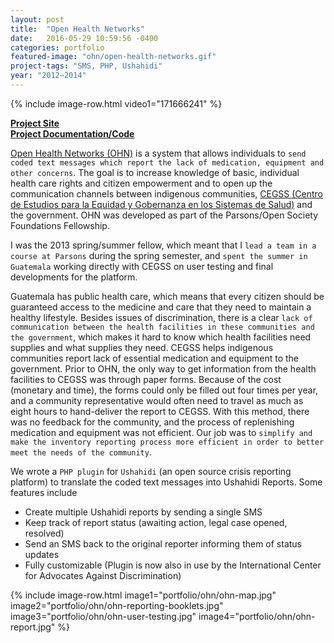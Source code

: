 ```yaml
---
layout: post
title:  "Open Health Networks"
date:   2016-05-29 10:59:56 -0400
categories: portfolio
featured-image: "ohn/open-health-networks.gif"
project-tags: "SMS, PHP, Ushahidi"
year: "2012–2014"
---
```


{% include image-row.html video1="171666241" %}

**[Project Site](http://vigilanciaysalud.com/plataforma/)**
<br>
**[Project Documentation/Code](http://cegss.osf.parsons.edu/)**

[Open Health Networks (OHN)](http://vigilanciaysalud.com/plataforma/) is a system that allows individuals to `send coded text messages which report the lack of medication, equipment and other concerns`. The goal is to increase knowledge of basic, individual health care rights and citizen empowerment and to open up the communication channels between indigenous communities, [CEGSS (Centro de Estudios para la Equidad y Gobernanza en los Sistemas de Salud)](http://cegss.org.gt/) and the government. OHN was developed as part of the Parsons/Open Society Foundations Fellowship.

I was the 2013 spring/summer fellow, which meant that I `lead a team in a course at Parsons` during the spring semester, and `spent the summer in Guatemala` working directly with CEGSS on user testing and final developments for the platform.

Guatemala has public health care, which means that every citizen should be guaranteed access to the medicine and care that they need to maintain a healthy lifestyle. Besides issues of discrimination, there is a clear `lack of communication between the health facilities in these communities and the government`, which makes it hard to know which health facilities need supplies and what supplies they need. CEGSS helps indigenous communities report lack of essential medication and equipment to the government. Prior to OHN, the only way to get information from the health facilities to CEGSS was through paper forms. Because of the cost (monetary and time), the forms could only be filled out four times per year, and a community representative would often need to travel as much as eight hours to hand-deliver the report to CEGSS. With this method, there was no feedback for the community, and the process of replenishing medication and equipment was not efficient. Our job was to `simplify and make the inventory reporting process more efficient in order to better meet the needs of the community`.

We wrote a `PHP plugin` for `Ushahidi` (an open source crisis reporting platform) to translate the coded text messages into Ushahidi Reports. Some features include

* Create multiple Ushahidi reports by sending a single SMS
* Keep track of report status (awaiting action, legal case opened, resolved)
* Send an SMS back to the original reporter informing them of status updates
* Fully customizable (Plugin is now also in use by the International Center for Advocates Against Discrimination)

{% include image-row.html image1="portfolio/ohn/ohn-map.jpg" image2="portfolio/ohn/ohn-reporting-booklets.jpg" image3="portfolio/ohn/ohn-user-testing.jpg" image4="portfolio/ohn/ohn-report.jpg" %}
